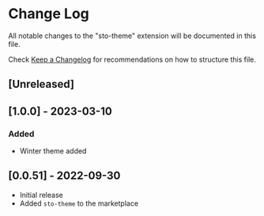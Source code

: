 # Change Log

All notable changes to the "sto-theme" extension will be documented in this file.

Check [Keep a Changelog](http://keepachangelog.com/) for recommendations on how to structure this file.

## [Unreleased]

## [1.0.0] - 2023-03-10

### Added

-   Winter theme added

## [0.0.51] - 2022-09-30

-   Initial release
-   Added `sto-theme` to the marketplace
